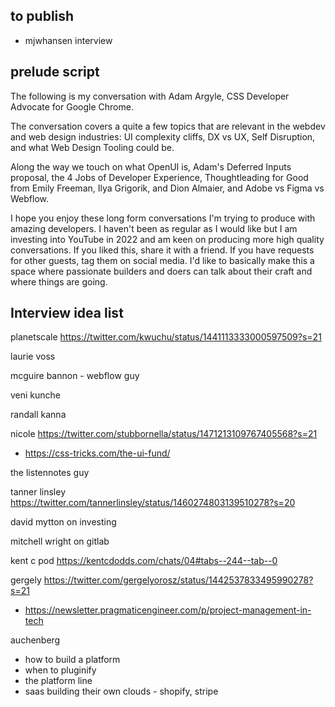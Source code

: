 ## to publish

- mjwhansen interview

## prelude script

The following is my conversation with Adam Argyle, CSS Developer Advocate for Google Chrome.

The conversation covers a quite a few topics that are relevant in the webdev and web design industries: UI complexity cliffs, DX vs UX, Self Disruption, and what Web Design Tooling could be.

Along the way we touch on what OpenUI is, Adam's Deferred Inputs proposal, the 4 Jobs of Developer Experience, Thoughtleading for Good from Emily Freeman, Ilya Grigorik, and Dion Almaier, and Adobe vs Figma vs Webflow.

I hope you enjoy these long form conversations I'm trying to produce with amazing developers. I haven't been as regular as I would like but I am investing into YouTube in 2022 and am keen on producing more high quality conversations. If you liked this, share it with a friend. If you have requests for other guests, tag them on social media. I'd like to basically make this a space where passionate builders and doers can talk about their craft and where things are going.


## Interview idea list

planetscale https://twitter.com/kwuchu/status/1441113333000597509?s=21

laurie voss

mcguire bannon - webflow guy

veni kunche

randall kanna

nicole https://twitter.com/stubbornella/status/1471213109767405568?s=21
- https://css-tricks.com/the-ui-fund/

the listennotes guy

tanner linsley https://twitter.com/tannerlinsley/status/1460274803139510278?s=20

david mytton on investing

mitchell wright on gitlab

kent c pod https://kentcdodds.com/chats/04#tabs--244--tab--0

gergely https://twitter.com/gergelyorosz/status/1442537833495990278?s=21
- https://newsletter.pragmaticengineer.com/p/project-management-in-tech

auchenberg
- how to build a platform
- when to pluginify
- the platform line
- saas building their own clouds - shopify, stripe